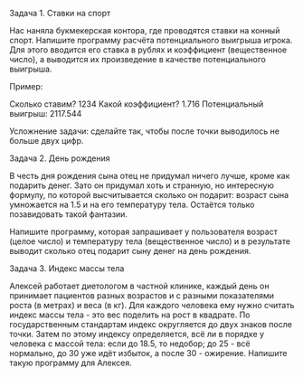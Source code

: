 Задача 1. Ставки на спорт

Нас наняла букмекерская контора, где проводятся ставки на конный спорт. Напишите программу расчёта потенциального выигрыша игрока. Для этого вводится его ставка в рублях и коэффициент (вещественное число), а выводится их произведение в качестве потенциального выигрыша.

Пример:

Сколько ставим? 1234
Какой коэффициент? 1.716
Потенциальный выигрыш: 2117.544

Усложнение задачи: сделайте так, чтобы после точки выводилось не больше двух цифр.


Задача 2. День рождения

В честь дня рождения сына отец не придумал ничего лучше, кроме как подарить денег. Зато он придумал хоть и странную, но интересную формулу, по которой высчитывается сколько он подарит: возраст сына умножается на 1.5 и на его температуру тела. Остаётся только позавидовать такой фантазии.

Напишите программу, которая запрашивает у пользователя возраст (целое число) и температуру тела (вещественное число) и в результате выводит сколько отец подарит сыну денег на день рождения.


Задача 3. Индекс массы тела

Алексей работает диетологом в частной клинике, каждый день он принимает пациентов разных возрастов и с разными показателями роста (в метрах) и веса (в кг). Для каждого человека ему нужно считать индекс массы тела - это вес поделить на рост в квадрате. По государственным стандартам индекс округляется до двух знаков после точки. Затем по этому индексу определяется, всё ли в порядке у человека с массой тела: если до 18.5, то недобор; до 25 - всё нормально, до 30 уже идёт избыток, а после 30 - ожирение. Напишите такую программу для Алексея.

